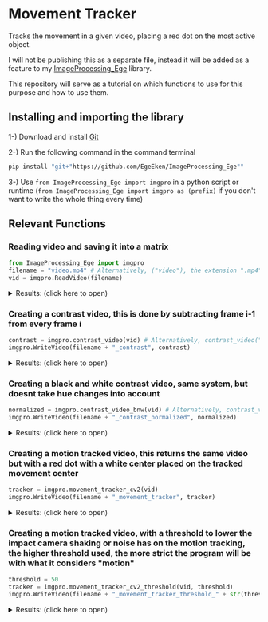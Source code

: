 # Movement Tracker
Tracks the movement in a given video, placing a red dot on the most active object.

I will not be publishing this as a separate file, instead it will be added as a feature to my [ImageProcessing_Ege](https://github.com/EgeEken/ImageProcessing_Ege) library.

This repository will serve as a tutorial on which functions to use for this purpose and how to use them.


## Installing and importing the library

1-) Download and install [Git](https://git-scm.com/downloads)

2-) Run the following command in the command terminal
```bash
pip install "git+"https://github.com/EgeEken/ImageProcessing_Ege""
```

3-) Use `from ImageProcessing_Ege import imgpro` in a python script or runtime (`from ImageProcessing_Ege import imgpro as (prefix)` if you don't want to write the whole thing every time)

## Relevant Functions

### Reading video and saving it into a matrix

```py
from ImageProcessing_Ege import imgpro
filename = "video.mp4" # Alternatively, ("video"), the extension ".mp4" is added if needed.
vid = imgpro.ReadVideo(filename)
```
<details><summary>Results: (click here to open)</summary>
<video loop autoplay muted playsinline src="https://github.com/EgeEken/Movement-Tracker/assets/96302110/8337dc90-976b-49f5-85c9-d94cb1561980"> 
</video>
</details>

### Creating a contrast video, this is done by subtracting frame i-1 from every frame i

```py
contrast = imgpro.contrast_video(vid) # Alternatively, contrast_video("video.mp4")
imgpro.WriteVideo(filename + "_contrast", contrast)
```

<details><summary>Results: (click here to open)</summary>
<video loop autoplay muted playsinline src="https://github.com/EgeEken/Movement-Tracker/assets/96302110/b41d6d77-2d59-4e4f-a7d9-97ef5ba223aa"> 
</video>
</details>



### Creating a black and white contrast video, same system, but doesnt take hue changes into account

```py
normalized = imgpro.contrast_video_bnw(vid) # Alternatively, contrast_video_bnw("video.mp4")
imgpro.WriteVideo(filename + "_contrast_normalized", normalized)
```

<details><summary>Results: (click here to open)</summary>
<video loop autoplay muted playsinline src="https://github.com/EgeEken/Movement-Tracker/assets/96302110/92e81bb6-bb5a-4d47-b0c4-1b21bd5e3676"> 
</video>
</details>

### Creating a motion tracked video, this returns the same video but with a red dot with a white center placed on the tracked movement center

```py
tracker = imgpro.movement_tracker_cv2(vid)
imgpro.WriteVideo(filename + "_movement_tracker", tracker)
```

<details><summary>Results: (click here to open)</summary>
<video loop autoplay muted playsinline src="https://github.com/EgeEken/Movement-Tracker/assets/96302110/8dfca2d3-d0a2-4fe3-b1f5-cc5e4b586a25"> 
</video>
</details>

### Creating a motion tracked video, with a threshold to lower the impact camera shaking or noise has on the motion tracking, the higher threshold used, the more strict the program will be with what it considers "motion"

```py
threshold = 50
tracker = imgpro.movement_tracker_cv2_threshold(vid, threshold)
imgpro.WriteVideo(filename + "_movement_tracker_threshold_" + str(threshold), tracker)
```

<details><summary>Results: (click here to open)</summary>
<video loop autoplay muted playsinline src="https://github.com/EgeEken/Movement-Tracker/assets/96302110/ea338a14-da0d-456a-b8d3-940664cde33f"> 
</video>
</details>
